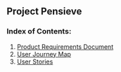 ## Project Pensieve
### Index of Contents:
1. [Product Requirements Document](https://github.com/tonthowi/project-pensieve/blob/master/product-requirement-doc.md)
2. [User Journey Map](https://github.com/tonthowi/project-pensieve/blob/master/user-journey-map-deepseek-r1-ver.md)
3. [User Stories](https://github.com/tonthowi/project-pensieve/blob/master/user-stories.md)
